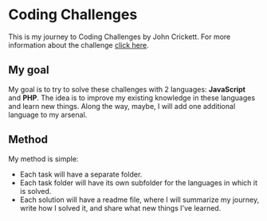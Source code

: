 # Coding Challenges

This is my journey to Coding Challenges by John Crickett. For more information about the challenge [click here](https://codingchallenges.fyi/).

## My goal

My goal is to try to solve these challenges with 2 languages: **JavaScript** and **PHP**. The idea is to improve my existing knowledge in these languages and learn new things. Along the way, maybe, I will add one additional language to my arsenal.

## Method

My method is simple:

- Each task will have a separate folder.
- Each task folder will have its own subfolder for the languages in which it is solved.
- Each solution will have a readme file, where I will summarize my journey, write how I solved it, and share what new things I've learned.
